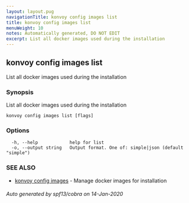 ```yaml
---
layout: layout.pug
navigationTitle: konvoy config images list
title: konvoy config images list
menuWeight: 10
notes: Automatically generated, DO NOT EDIT
excerpt: List all docker images used during the installation
---
```


## konvoy config images list

List all docker images used during the installation

### Synopsis

List all docker images used during the installation

```
konvoy config images list [flags]
```

### Options

```
  -h, --help            help for list
  -o, --output string   Output format. One of: simple|json (default "simple")
```

### SEE ALSO

* [konvoy config images](../)	 - Manage docker images for installation

###### Auto generated by spf13/cobra on 14-Jan-2020
